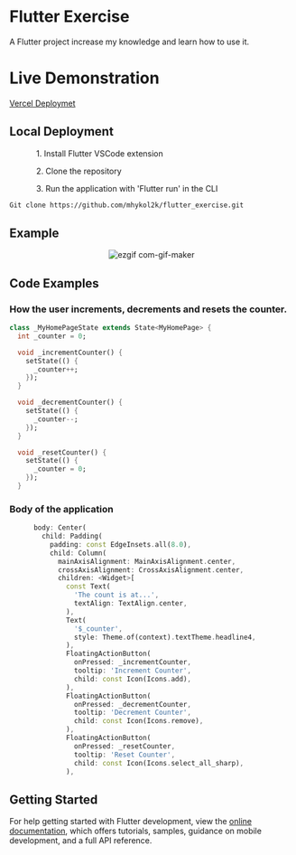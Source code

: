# Flutter Exercise

A Flutter project increase my knowledge and learn how to use it.

# Live Demonstration

[Vercel Deploymet](https://flutter-exercise-119y258ba-mhykol2k.vercel.app/#/)

## Local Deployment
<ul>
    <ol>
            <p>1. Install Flutter VSCode extension</p>
            <p>2. Clone the repository</p>
            <p>3. Run the application with 'Flutter run' in the CLI</p>
    </ol>
</ul>

```bash
Git clone https://github.com/mhykol2k/flutter_exercise.git
```

## Example

<div align="center">

![ezgif com-gif-maker](https://user-images.githubusercontent.com/72493335/179564468-160366d2-93e7-45e9-ade8-b4ba346be0aa.gif)

</div>

## Code Examples

### How the user increments, decrements and resets the counter.

```dart
class _MyHomePageState extends State<MyHomePage> {
  int _counter = 0;

  void _incrementCounter() {
    setState(() {
      _counter++;
    });
  }

  void _decrementCounter() {
    setState(() {
      _counter--;
    });
  }

  void _resetCounter() {
    setState(() {
      _counter = 0;
    });
  }
```

### Body of the application

```dart
      body: Center(
        child: Padding(
          padding: const EdgeInsets.all(8.0),
          child: Column(
            mainAxisAlignment: MainAxisAlignment.center,
            crossAxisAlignment: CrossAxisAlignment.center,
            children: <Widget>[
              const Text(
                'The count is at...',
                textAlign: TextAlign.center,
              ),
              Text(
                '$_counter',
                style: Theme.of(context).textTheme.headline4,
              ),
              FloatingActionButton(
                onPressed: _incrementCounter,
                tooltip: 'Increment Counter',
                child: const Icon(Icons.add),
              ),
              FloatingActionButton(
                onPressed: _decrementCounter,
                tooltip: 'Decrement Counter',
                child: const Icon(Icons.remove),
              ),
              FloatingActionButton(
                onPressed: _resetCounter,
                tooltip: 'Reset Counter',
                child: const Icon(Icons.select_all_sharp),
              ),
```

## Getting Started

For help getting started with Flutter development, view the
[online documentation](https://docs.flutter.dev/), which offers tutorials,
samples, guidance on mobile development, and a full API reference.
